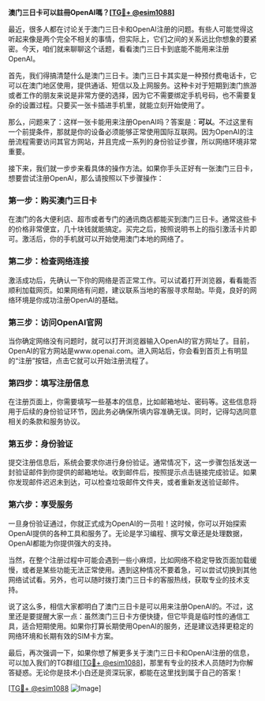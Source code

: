**澳门三日卡可以註冊OpenAI嗎？[[TG💪+ @esim1088](https://t.me/s/esim1088)]**

最近，很多人都在讨论关于澳门三日卡和OpenAI注册的问题。有些人可能觉得这听起来像是两个完全不相关的事情，但实际上，它们之间的关系远比你想象的要紧密。今天，咱们就来聊聊这个话题，看看澳门三日卡到底能不能用来注册OpenAI。

首先，我们得搞清楚什么是澳门三日卡。澳门三日卡其实是一种预付费电话卡，它可以在澳门地区使用，提供通话、短信以及上网服务。这种卡对于短期到澳门旅游或者工作的朋友来说是非常方便的选择，因为它不需要绑定手机号码，也不需要复杂的设置过程。只要买一张卡插进手机里，就能立刻开始使用了。

那么，问题来了：这样一张卡能用来注册OpenAI吗？答案是：**可以**。不过这里有一个前提条件，那就是你的设备必须能够正常使用国际互联网。因为OpenAI的注册流程需要访问其官方网站，并且完成一系列的身份验证步骤，所以网络环境非常重要。

接下来，我们就一步步来看具体的操作方法。如果你手头正好有一张澳门三日卡，想要尝试注册OpenAI，那么请按照以下步骤操作：

### 第一步：购买澳门三日卡

在澳门的各大便利店、超市或者专门的通讯商店都能买到澳门三日卡。通常这些卡的价格非常便宜，几十块钱就能搞定。买完之后，按照说明书上的指引激活卡片即可。激活后，你的手机就可以开始使用澳门本地的网络了。

### 第二步：检查网络连接

激活成功后，先确认一下你的网络是否正常工作。可以试着打开浏览器，看看能否顺利加载网页。如果网络有问题，建议联系当地的客服寻求帮助。毕竟，良好的网络环境是你成功注册OpenAI的基础。

### 第三步：访问OpenAI官网

当你确定网络没有问题时，就可以打开浏览器输入OpenAI的官方网址了。目前，OpenAI的官方网站是www.openai.com。进入网站后，你会看到首页上有明显的“注册”按钮，点击它就可以开始注册流程了。

### 第四步：填写注册信息

在注册页面上，你需要填写一些基本的信息，比如邮箱地址、密码等。这些信息将用于后续的身份验证环节，因此务必确保所填内容准确无误。同时，记得勾选同意相关的条款和服务协议。

### 第五步：身份验证

提交注册信息后，系统会要求你进行身份验证。通常情况下，这一步骤包括发送一封验证邮件到你提供的邮箱地址。收到邮件后，按照提示点击链接完成验证。如果你发现邮件迟迟未到达，可以检查垃圾邮件文件夹，或者重新发送验证邮件。

### 第六步：享受服务

一旦身份验证通过，你就正式成为OpenAI的一员啦！这时候，你可以开始探索OpenAI提供的各种工具和服务了。无论是学习编程、撰写文章还是处理数据，OpenAI都能为你提供强大的支持。

当然，在整个注册过程中可能会遇到一些小麻烦，比如网络不稳定导致页面加载缓慢，或者是某些功能无法正常使用。遇到这种情况不要着急，可以尝试切换到其他网络试试看。另外，也可以随时拨打澳门三日卡的客服热线，获取专业的技术支持。

说了这么多，相信大家都明白了澳门三日卡是可以用来注册OpenAI的。不过，这里还是要提醒大家一点：虽然澳门三日卡方便快捷，但它毕竟是临时性的通信工具，适合短期使用。如果你打算长期使用OpenAI的服务，还是建议选择更稳定的网络环境和长期有效的SIM卡方案。

最后，再次强调一下，如果你想了解更多关于澳门三日卡和OpenAI注册的信息，可以加入我们的TG群组[[TG💪+ @esim1088](https://t.me/s/esim1088)]，那里有专业的技术人员随时为你解答疑惑。无论你是技术小白还是资深玩家，都能在这里找到属于自己的答案！

[[TG💪+ @esim1088](https://t.me/s/esim1088) ![Image](https://i.postimg.cc/4NQfJmqS/Snipaste-2025-05-13-00-14-12.png)]